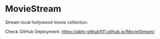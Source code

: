 # MovieStream
Stream local hollywood movie collection.

Check GitHub Deployment: https://abhi-github101.github.io/MovieStream/
